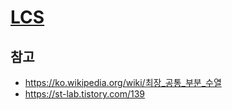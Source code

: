 # [LCS](https://www.acmicpc.net/problem/9251)

## 참고

- <https://ko.wikipedia.org/wiki/최장_공통_부분_수열>
- <https://st-lab.tistory.com/139>
